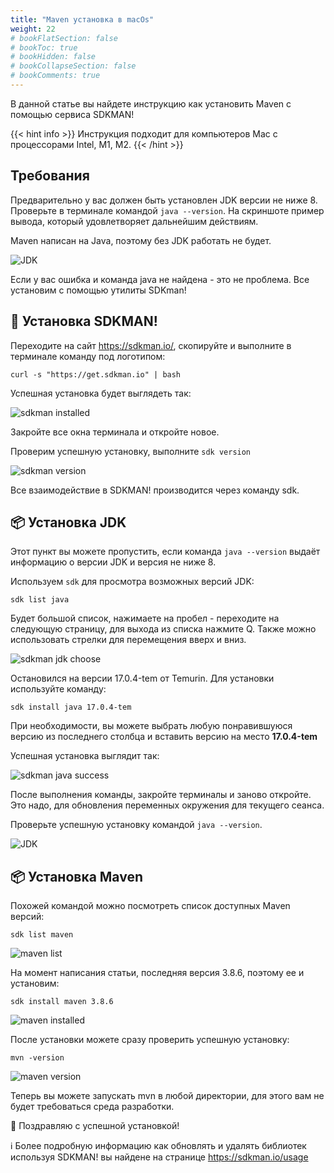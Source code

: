 ```yaml
---
title: "Maven установка в macOs"
weight: 22
# bookFlatSection: false
# bookToc: true
# bookHidden: false
# bookCollapseSection: false
# bookComments: true
---
```


В данной статье вы найдете инструкцию как установить Maven с помощью
сервиса SDKMAN!

{{< hint info >}}
Инструкция подходит для компьютеров Mac с процессорами Intel, M1, M2.
{{< /hint >}}

## Требования

Предварительно у вас должен быть установлен JDK версии не ниже 8. Проверьте в терминале
командой `java --version`. На скриншоте пример вывода,
который удовлетворяет дальнейшим действиям.

Maven написан на Java, поэтому без JDK работать не будет.

![JDK](java.jpg)

Если у вас ошибка и команда java не найдена - это
не проблема. Все установим с помощью утилиты SDKman!

## 🦸 Установка SDKMAN!

Переходите на сайт <https://sdkman.io/>, скопируйте и выполните в терминале
команду под логотипом:

`curl -s "https://get.sdkman.io" | bash`

Успешная установка будет выглядеть так:

![sdkman installed](sdk-installed.png)

Закройте все окна терминала и откройте новое.

Проверим успешную установку, выполните `sdk version`

![sdkman version](sdk-v.png)

Все взаимодействие в SDKMAN! производится через команду sdk.

## 📦 Установка JDK

Этот пункт вы можете пропустить, если команда `java --version`
выдаёт информацию о версии JDK и версия не ниже 8.

Используем `sdk` для просмотра возможных версий JDK:

`sdk list java`

Будет большой список, нажимаете на пробел - переходите на следующую страницу,
для выхода из списка нажмите Q. Также можно использовать стрелки для перемещения
вверх и вниз.

![sdkman jdk choose](choose-jdk.jpg)

Остановился на версии 17.0.4-tem от Temurin. Для установки используйте команду:

`sdk install java 17.0.4-tem`

При необходимости, вы можете выбрать любую понравившуюся версию из последнего столбца
и вставить версию на место **17.0.4-tem**

Успешная установка выглядит так:

![sdkman java success](sdk-java-success.png)

После выполнения команды, закройте терминалы и заново откройте. Это надо, для обновления
переменных окружения для текущего сеанса.

Проверьте успешную установку командой `java --version`.

![JDK](java.jpg)

## 📦 Установка Maven

Похожей командой можно посмотреть список доступных Maven версий:

`sdk list maven`

![maven list](maven-list.png)

На момент написания статьи, последняя версия 3.8.6, поэтому ее и установим:

`sdk install maven 3.8.6`

![maven installed](maven-installed.png)

После установки можете сразу проверить успешную установку:

`mvn -version`

![maven version](maven.png)

Теперь вы можете запускать mvn в любой директории, для этого вам не будет требоваться
среда разработки.

🎉 Поздравляю с успешной установкой!

ℹ️ Более подробную информацию как обновлять и удалять библиотек используя
SDKMAN! вы найдене на странице <https://sdkman.io/usage>
